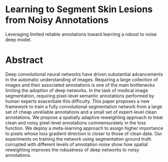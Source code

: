 # Learning to Segment Skin Lesions from Noisy Annotations
Leveraging limited reliable annotations toward learning a robost to noise deep model.

# Abstract
Deep convolutional neural networks have driven substantial advancements in the automatic understanding of images. Requiring a large collection of images and their associated annotations is one of the main bottlenecks limiting the adoption of deep networks. In the task of medical image segmentation, requiring pixel-level semantic annotations performed by human experts exacerbate this difficulty. This paper proposes a new framework to train a fully convolutional segmentation network from a large set of cheap unreliable annotations and a small set of expert-level clean annotations. We propose a spatially adaptive reweighting approach to treat clean and noisy pixel-level annotations commensurately in the loss function. We deploy a meta-learning approach to assign higher importance to pixels whose loss gradient direction is closer to those of clean data. Our experiments on training the network using segmentation ground truth corrupted with different levels of annotation noise show how spatial reweighting improves the robustness of deep networks to noisy annotations.
